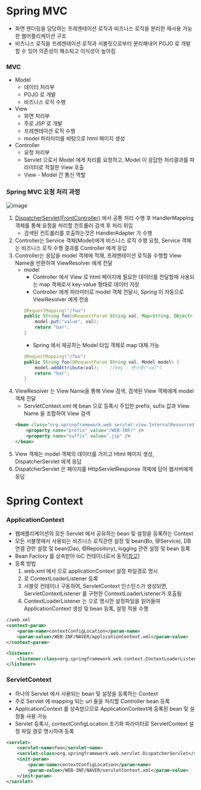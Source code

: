 # Spring MVC
* 화면 렌더링을 담당하는 프레젠테이션 로직과 비즈니스 로직을 분리한 재사용 가능한 웹어플리케이션 구조
* 비즈니스 로직을 프레젠테이션 로직과 서블릿으로부터 분리해내어 POJO 로 개발할 수 있어 의존성이 해소되고 이식성이 높아짐

### MVC
* Model
	* 데이터 처리부
	* POJO 로 개발
	* 비즈니스 로직 수행
* View
	* 화면 처리부
	* 주로 JSP 로 개발
	* 프레젠테이션 로직 수행
	* model 파라미터를 바탕으로 html 페이지 생성
* Controller
	* 요청 처리부
	* Servlet 으로서 Model 에게 처리를 요청하고, Model 이 응답한 처리결과를 파라미터로 적절한 View 호출
	* View - Model 간 통신 역할

### Spring MVC 요청 처리 과정

![image](https://user-images.githubusercontent.com/48702893/107517418-10ea1a00-6bf1-11eb-8764-ad82b7955a30.png)

1. [DispatcherServlet(FrontController)]() 에서 공통 처리 수행 후 HandlerMapping 객체를 통해 요청을 처리할 컨트롤러 검색 후 처리 위임
	* 검색된 컨트롤러를 호출하는것은 HandlerAdapter 가 수행
2. Controller는 Service 객체(Model)에게 비스니스 로직 수행 요청, Service 객체는 비즈니스 로직 수행 결과를 Controller 에게 응답
3. Controller는 응답을 model 객체에 적재, 프레젠테이션 로직을 수행할 View Name을 반환하여 ViewResolver 에게 전달
	* model
		* Controller 에서 View 로 html 페이지에 필요한 데이터를 전달할때 사용되는 map 객체로서 key-value 형태로 데이터 저장
		* Controller 에게 파라미터로 model 객체 전달시, Spring 이 자동으로 ViewResolver 에게 전송
		```java
		@RequestMapping("/foo")
		public String foo(@RequestParam String val, Map<String, Object> model) {
			model.put("value", val);
			return "bar";
		}
		```
		* Spring 에서 제공하는 Model 타입 객체로 map 대체 가능
		```java
		@RequestMapping("/foo")
		public String foo(@RequestParam String val, Model model) {
			model.addAttribute(val);	//key : 변수명("val")
			return "bar";
		}
		```  
4. ViewResolver 는 View Name을 통해 View 검색, 검색된 View 객체에게 model 객체 전달
	* ServletContext.xml 에 bean 으로 등록시 주입한 prefix, sufix 값과 View Name 을 조합하여 View 검색
	```xml
	<bean class="org.springframework.web.servlet.view.InternalResourceViewResolver">
        <property name="prefix" value="/WEB-INF/" />
        <property name="suffix" value=".jsp" />
    </bean>
	```
5. View 객체는 model 객체의 데이터를 가지고 Html 페이지 생성, DispatcherServlet 에게 응답
6. DispatcherServlet 은 페이지를 HttpServletResponse 객체에 담아 웹서버에게 응답

# Spring Context
### ApplicationContext
* 웹애플리케이션의 모든 Servlet 에서 공유하는 bean 및 설정을 등록하는 Context
* 모든 서블렛에서 사용되는 비즈니스 로직관련 설정 및 bean(Bo, @Service), DB 연결 관련 설정 및 bean(Dao, @Repository), logging 관련 설정 및 bean 등록
* Bean Factory 를 상속받아 IoC 컨테이너로서 동작[[참고]](https://github.com/JisooOh94/study/blob/master/%EC%A0%84%EB%AC%B8%EA%B0%80%EB%A5%BC%20%EC%9C%84%ED%95%9C%20%EC%8A%A4%ED%94%84%EB%A7%815/3.%20Spring%20IoC.md#ioc-container) 
* 등록 방법
	1. web.xml 에서 <context-param> 으로 applicationContext 설정 파일경로 명시
	2. <listener> 로 ContextLoaderListener 등록
	3. 서블릿 컨테이너 구동하여, ServletContext 인스턴스가 생성되면, ServletContextListener 를 구현한 ContextLoaderListener가 호출됨
	4. ContextLoaderListener 는 <context-param> 으로 명시한 설정파일을 읽어들여 ApplicationContext 생성 및 bean 등록, 설정 적용 수행
```xml
//web.xml
<context-param>
	<param-name>contextConfigLocation</param-name>
	<param-value>/WEB-INF/NAVER/applicationContext.xml</param-value>
</context-param>

<listener>
	<listener-class>org.springframework.web.context.ContextLoaderListener</listener-class>
</listener>
```

### ServletContext
* 하나의 Servlet 에서 사용되는 bean 및 설정을 등록하는 Context
* 주로 Servlet 에 mapping 되는 url 들을 처리할 Controller bean 등록
* ApplicationContext 를 상속받으므로 ApplicationContext에 등록된 bean 및 설정들 사용 가능
* Servlet 등록시, contextConfigLocation 초기화 파라미터로 ServletContext 설정 파일 경로 명시하여 등록
```xml
<servlet>
	<servlet-name>foo</servlet-name>
	<servlet-class>org.springframework.web.servlet.DispatcherServlet</servlet-class>
	<init-param>
		<param-name>contextConfigLocation</param-name>
		<param-value>/WEB-INF/NAVER/servletContext.xml</param-value>
	</init-param> 
</servlet>
```

